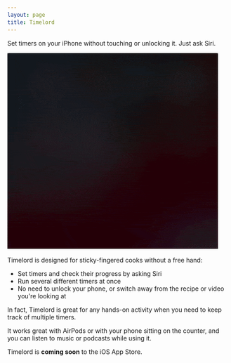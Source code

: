 ```yaml
---
layout: page
title: Timelord
---
```

Set timers on your iPhone without touching or unlocking it. Just ask Siri.

<img class="small" src="images/timelord.gif" />

Timelord is designed for sticky-fingered cooks without a free hand: 

* Set timers and check their progress by asking Siri
* Run several different timers at once
* No need to unlock your phone, or switch away from the recipe or video you're looking at

In fact, Timelord is great for any hands-on activity when you need to keep track of multiple timers.

It works great with AirPods or with your phone sitting on the counter, and you can listen to music or podcasts while using it.

Timelord is **coming soon** to the iOS App Store.

